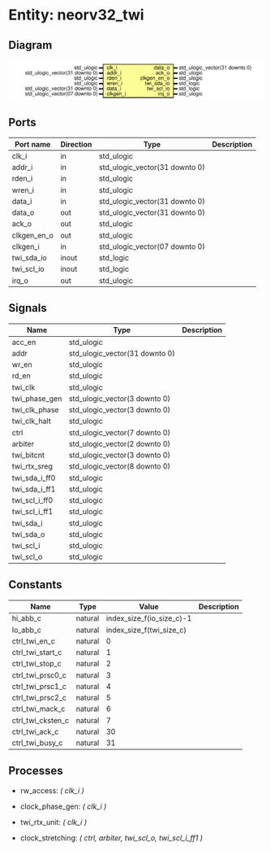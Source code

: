 # Entity: neorv32_twi
## Diagram
![Diagram](neorv32_twi.svg "Diagram")
## Ports
| Port name   | Direction | Type                           | Description |
| ----------- | --------- | ------------------------------ | ----------- |
| clk_i       | in        | std_ulogic                     |             |
| addr_i      | in        | std_ulogic_vector(31 downto 0) |             |
| rden_i      | in        | std_ulogic                     |             |
| wren_i      | in        | std_ulogic                     |             |
| data_i      | in        | std_ulogic_vector(31 downto 0) |             |
| data_o      | out       | std_ulogic_vector(31 downto 0) |             |
| ack_o       | out       | std_ulogic                     |             |
| clkgen_en_o | out       | std_ulogic                     |             |
| clkgen_i    | in        | std_ulogic_vector(07 downto 0) |             |
| twi_sda_io  | inout     | std_logic                      |             |
| twi_scl_io  | inout     | std_logic                      |             |
| irq_o       | out       | std_ulogic                     |             |
## Signals
| Name           | Type                           | Description |
| -------------- | ------------------------------ | ----------- |
| acc_en         | std_ulogic                     |             |
| addr           | std_ulogic_vector(31 downto 0) |             |
| wr_en          | std_ulogic                     |             |
| rd_en          | std_ulogic                     |             |
| twi_clk        | std_ulogic                     |             |
| twi_phase_gen  | std_ulogic_vector(3 downto 0)  |             |
| twi_clk_phase  | std_ulogic_vector(3 downto 0)  |             |
| twi_clk_halt   | std_ulogic                     |             |
| ctrl           | std_ulogic_vector(7 downto 0)  |             |
| arbiter        | std_ulogic_vector(2 downto 0)  |             |
| twi_bitcnt     | std_ulogic_vector(3 downto 0)  |             |
| twi_rtx_sreg   | std_ulogic_vector(8 downto 0)  |             |
| twi_sda_i_ff0  | std_ulogic                     |             |
|  twi_sda_i_ff1 | std_ulogic                     |             |
| twi_scl_i_ff0  | std_ulogic                     |             |
|  twi_scl_i_ff1 | std_ulogic                     |             |
| twi_sda_i      | std_ulogic                     |             |
|      twi_sda_o | std_ulogic                     |             |
| twi_scl_i      | std_ulogic                     |             |
|      twi_scl_o | std_ulogic                     |             |
## Constants
| Name              | Type    | Value                      | Description |
| ----------------- | ------- | -------------------------- | ----------- |
| hi_abb_c          | natural |  index_size_f(io_size_c)-1 |             |
| lo_abb_c          | natural |  index_size_f(twi_size_c)  |             |
| ctrl_twi_en_c     | natural |  0                         |             |
| ctrl_twi_start_c  | natural |  1                         |             |
| ctrl_twi_stop_c   | natural |  2                         |             |
| ctrl_twi_prsc0_c  | natural |  3                         |             |
| ctrl_twi_prsc1_c  | natural |  4                         |             |
| ctrl_twi_prsc2_c  | natural |  5                         |             |
| ctrl_twi_mack_c   | natural |  6                         |             |
| ctrl_twi_cksten_c | natural |  7                         |             |
| ctrl_twi_ack_c    | natural |  30                        |             |
| ctrl_twi_busy_c   | natural |  31                        |             |
## Processes
- rw_access: _( clk_i )_

- clock_phase_gen: _( clk_i )_

- twi_rtx_unit: _( clk_i )_

- clock_stretching: _( ctrl, arbiter, twi_scl_o, twi_scl_i_ff1 )_

